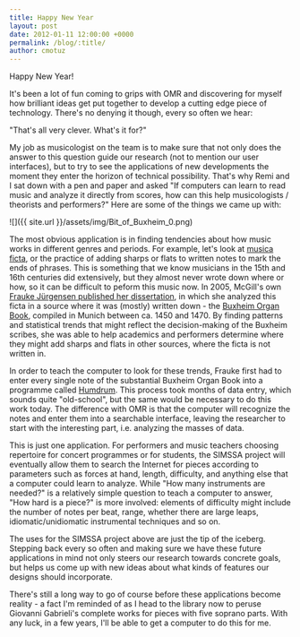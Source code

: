 ```yaml
---
title: Happy New Year
layout: post
date: 2012-01-11 12:00:00 +0000
permalink: /blog/:title/
author: cmotuz
---
```


Happy New Year!

It's been a lot of fun coming to grips with OMR and  discovering for myself how brilliant ideas get put together to develop a cutting edge piece of technology. There's no denying it though, every so often we hear:

"That's all very clever. What's it for?"

My job as musicologist on the team is to make sure that not only does the answer to this question guide our research (not to mention our user interfaces), but to try to see the applications of new developments the moment they enter the horizon of technical possibility. That's why Remi and I sat down with a pen and paper and asked "If computers can learn to read music and analyze it directly from scores, how can this help musicologists / theorists and performers?" Here are some of the things we came up with:

![]({{ site.url }}/assets/img/Bit_of_Buxheim_0.png)

The most obvious application is in finding tendencies about how music works in different genres and periods. For example, let's look at [musica ficta](http://en.wikipedia.org/wiki/Musica_ficta), or the practice of adding sharps or flats to written notes to mark the ends of phrases. This is something that we know musicians in the 15th and 16th centuries did extensively, but they almost never wrote down where or how, so it can be difficult to peform this music now. In 2005, McGill's own [Frauke Jürgensen published her dissertation](http://digitool.library.mcgill.ca/R/-?func=dbin-jump-full&object_id=85921&silo_library=GEN01), in which she analyzed this ficta in a source where it was (mostly) written down - the [Buxheim Organ Book](http://daten.digitale-sammlungen.de/0004/bsb00045513/images/index.html?fip=193.174.98.30&id=00045513&seite=17), compiled in Munich between ca. 1450 and 1470. By finding patterns and statistical trends that might reflect the decision-making of the Buxheim scribes, she was able to help academics and performers determine where they might add sharps and flats in other sources, where the ficta is not written in.

In order to teach the computer to look for these trends, Frauke first had to enter every single note of the substantial Buxheim Organ Book into a programme called [Humdrum](http://www.humdrum.org/). This process took months of data entry, which sounds quite "old-school", but the same would be necessary to do this work today. The difference with OMR is that the computer will recognize the notes and enter them into a searchable interface, leaving the researcher to start with the interesting part, i.e. analyzing the masses of data.

This is just one application. For performers and music teachers choosing repertoire for concert programmes or for students, the SIMSSA project will eventually allow them to search the Internet for pieces according to parameters such as forces at hand, length, difficulty, and anything else that a computer could learn to analyze. While "How many instruments are needed?" is a relatively simple question to teach a computer to answer, "How hard is a piece?" is more involved: elements of difficulty might include the number of notes per beat, range, whether there are large leaps, idiomatic/unidiomatic instrumental techniques and so on.

The uses for the SIMSSA project above are just the tip of the iceberg. Stepping back every so often and making sure we have these future applications in mind not only steers our research towards concrete goals, but helps us come up with new ideas about what kinds of features our designs should incorporate.

There's still a long way to go of course before these applications become reality - a fact I'm reminded of as I head to the library now to peruse Giovanni Gabrieli's complete works for pieces with five soprano parts. With any luck, in a few years, I'll be able to get a computer to do this for me.

